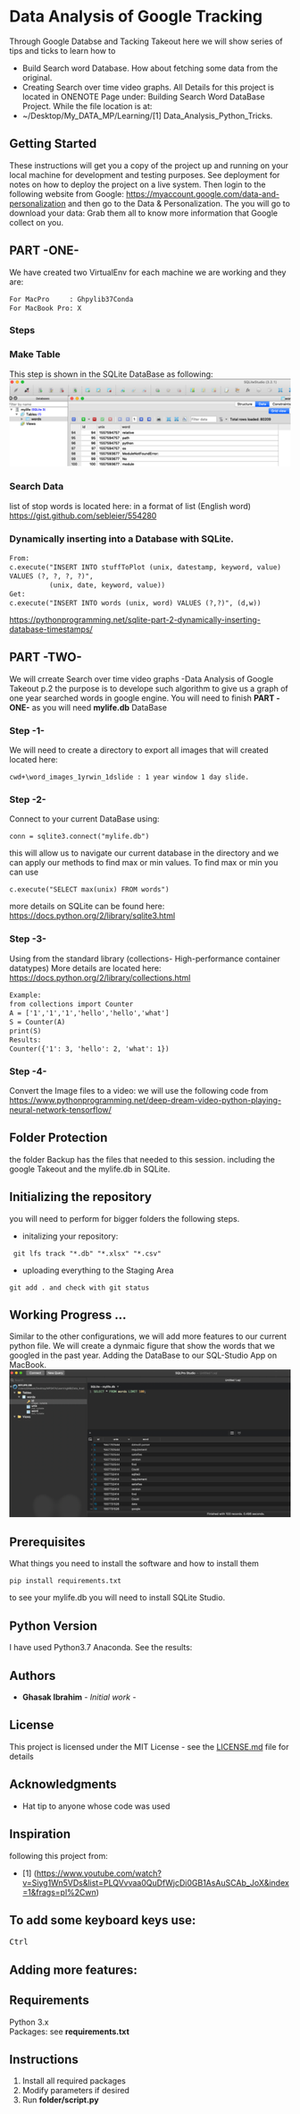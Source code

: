 # Data Analysis of Google Tracking
Through Google Databse and Tacking Takeout here we will show series of tips and ticks to learn how to
* Build Search word Database.
How about fetching some data from the original.
* Creating Search over time video graphs.
All Details for this project is located in ONENOTE Page under: Building Search Word DataBase Project.
While the file location is at:
* ~/Desktop/My_DATA_MP/Learning/[1] Data_Analysis_Python_Tricks.


## Getting Started
These instructions will get you a copy of the project up and running on your local machine for development and testing purposes. See deployment for notes on how to deploy the project on a live system.
Then login to the following website from Google:
https://myaccount.google.com/data-and-personalization
and then go to the Data & Personalization.
The you will go to download your data:
Grab them all to know more information that Google collect on you.

## PART -ONE-
We have created two VirtualEnv for each machine we are working and they are:

```
For MacPro     : Ghpylib37Conda
For MacBook Pro: X
```

### Steps
### Make Table
This step is shown in the SQLite DataBase as following:
![](https://github.com/Ghasak/Data_Analysis_Google_Tracking/blob/master/1.png)

### Search Data
list of stop words is located here: in a format of list (English word)
https://gist.github.com/sebleier/554280

### Dynamically inserting into a Database with SQLite.
```
From:
c.execute("INSERT INTO stuffToPlot (unix, datestamp, keyword, value) VALUES (?, ?, ?, ?)",
          (unix, date, keyword, value))
Get:
c.execute("INSERT INTO words (unix, word) VALUES (?,?)", (d,w))
```
https://pythonprogramming.net/sqlite-part-2-dynamically-inserting-database-timestamps/

## PART -TWO-
We will crreate Search over time video graphs -Data Analysis of Google Takeout p.2
the purpose is to develope such algorithm to give us a graph of one year searched words in google engine.
You will need to finish **PART -ONE-** as you will need **mylife.db** DataBase
### Step -1-
We will need to create a directory to export all images that will created located here:
```
cwd+\word_images_1yrwin_1dslide : 1 year window 1 day slide.
```
### Step -2-
Connect to your current DataBase using:
```
conn = sqlite3.connect("mylife.db")
```
this will allow us to navigate our current database in the directory and we can apply our methods to find max or min values. To find max or min you can use
```
c.execute("SELECT max(unix) FROM words")
```
more details on SQLite can be found here: https://docs.python.org/2/library/sqlite3.html


### Step -3-
Using from the standard library (collections- High-performance container datatypes)
More details are located here:
https://docs.python.org/2/library/collections.html
```
Example:
from collections import Counter
A = ['1','1','1','hello','hello','what']
S = Counter(A)
print(S)
Results:
Counter({'1': 3, 'hello': 2, 'what': 1})
```


### Step -4-
Convert the Image files to a video: we will use the following code from
https://www.pythonprogramming.net/deep-dream-video-python-playing-neural-network-tensorflow/



## Folder Protection
the folder Backup has the files that needed to this session.
including the google Takeout and the mylife.db in SQLite.

## Initializing the repository
you will need to perform for bigger folders the following steps.
* initalizing your repository:
```
 git lfs track "*.db" "*.xlsx" "*.csv"
```
* uploading everything to the Staging Area
```
git add . and check with git status
```

## Working Progress ...
Similar to the other configurations, we will add more features to our current python file.
We will create a dynmaic figure that show the words that we googled in the past year.
Adding the DataBase to our SQL-Studio App on MacBook.
![](https://github.com/Ghasak/Data_Analysis_Google_Tracking/blob/master/2.gif)

## Prerequisites
What things you need to install the software and how to install them

```
pip install requirements.txt
```
to see your mylife.db you will need to install SQLite Studio.
## Python Version

I have used Python3.7 Anaconda.
See the results:
![]()
## Authors

* **Ghasak Ibrahim** - *Initial work* -

## License
This project is licensed under the MIT License - see the [LICENSE.md](LICENSE.md) file for details
## Acknowledgments
* Hat tip to anyone whose code was used

## Inspiration
following this project from:
* [1] (https://www.youtube.com/watch?v=Siyg1Wn5VDs&list=PLQVvvaa0QuDfWjcDi0GB1AsAuSCAb_JoX&index=1&frags=pl%2Cwn)

## To add some keyboard keys use:
<kbd>Ctrl</kbd>
## Adding more features:
## Requirements
Python 3.x <br />
Packages: see **requirements.txt** <br />
## Instructions
1. Install all required packages
2. Modify parameters if desired
3. Run **folder/script.py**
